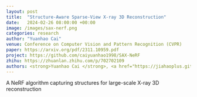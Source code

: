 ```yaml
---
layout: post
title:  "Structure-Aware Sparse-View X-ray 3D Reconstruction"
date:   2024-02-26 08:00:00 +00:00
image: /images/sax-nerf.png
categories: research
author: "Yuanhao Cai"
venue: Conference on Computer Vision and Pattern Recognition (CVPR)
paper: https://arxiv.org/pdf/2311.10959.pdf
project: https://github.com/caiyuanhao1998/SAX-NeRF
zhihu: https://zhuanlan.zhihu.com/p/702702109
authors: <strong>Yuanhao Cai </strong>, <a href="https://jiahaoplus.github.io/">jiahao Wang</a>, <a href="https://www.zongweiz.com/">Zongwei Zhou</a>, <a href="https://scholar.google.com/citations?hl=en&user=YR7re-cAAAAJ">Angtian Wang</a>, <a href="https://www.cs.jhu.edu/~ayuille/">Alan Yuille</a>
---
```

A NeRF algorithm capturing structures for large-scale X-ray 3D reconstruction